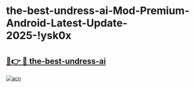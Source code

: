 # the-best-undress-ai-Mod-Premium-Android-Latest-Update-2025-!ysk0x

# <h2><a href="https://wd2r5m.esa.edu.pl?title=the-best-undress-ai&ref=ysk0x">🔗👉 🔴 the-best-undress-ai</a></h2>

[![acn](https://github.com/user-attachments/assets/0f9c940e-d8b0-45ae-aac7-cd30a18b3e1c)](https://wd2r5m.esa.edu.pl?title=the-best-undress-ai&ref=ysk0x)

